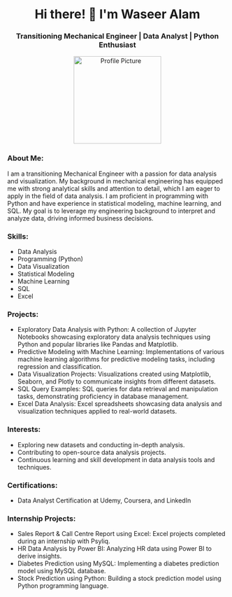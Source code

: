 <h1 align="center">Hi there! 👋 I'm Waseer Alam</h1>
<h3 align="center">Transitioning Mechanical Engineer | Data Analyst | Python Enthusiast</h3>

<p align="center">
  <img src="https://img.freepik.com/free-photo/revenue-operations-collage_23-2150847854.jpg?size=626&ext=jp" alt="Profile Picture" width="200" height="200">
</p>
<h3 align="left">About Me:</h3>
<p align="left">I am a transitioning Mechanical Engineer with a passion for data analysis and visualization. My background in mechanical engineering has equipped me with strong analytical skills and attention to detail, which I am eager to apply in the field of data analysis. I am proficient in programming with Python and have experience in statistical modeling, machine learning, and SQL. My goal is to leverage my engineering background to interpret and analyze data, driving informed business decisions.</p>

<h3 align="left">Skills:</h3>
<ul align="left">
  <li>Data Analysis</li>
  <li>Programming (Python)</li>
  <li>Data Visualization</li>
  <li>Statistical Modeling</li>
  <li>Machine Learning</li>
  <li>SQL</li>
  <li>Excel</li>
</ul>

<h3 align="left">Projects:</h3>
<ul align="left">
  <li>Exploratory Data Analysis with Python: A collection of Jupyter Notebooks showcasing exploratory data analysis techniques using Python and popular libraries like Pandas and Matplotlib.</li>
  <li>Predictive Modeling with Machine Learning: Implementations of various machine learning algorithms for predictive modeling tasks, including regression and classification.</li>
  <li>Data Visualization Projects: Visualizations created using Matplotlib, Seaborn, and Plotly to communicate insights from different datasets.</li>
  <li>SQL Query Examples: SQL queries for data retrieval and manipulation tasks, demonstrating proficiency in database management.</li>
  <li>Excel Data Analysis: Excel spreadsheets showcasing data analysis and visualization techniques applied to real-world datasets.</li>
</ul>

<h3 align="left">Interests:</h3>
<ul align="left">
  <li>Exploring new datasets and conducting in-depth analysis.</li>
  <li>Contributing to open-source data analysis projects.</li>
  <li>Continuous learning and skill development in data analysis tools and techniques.</li>
</ul>

<h3 align="left">Certifications:</h3>
<ul align="left">
  <li>Data Analyst Certification at Udemy, Coursera, and LinkedIn</li>
</ul>

<h3 align="left">Internship Projects:</h3>
<ul align="left">
  <li>Sales Report & Call Centre Report using Excel: Excel projects completed during an internship with Psyliq.</li>
  <li>HR Data Analysis by Power BI: Analyzing HR data using Power BI to derive insights.</li>
  <li>Diabetes Prediction using MySQL: Implementing a diabetes prediction model using MySQL database.</li>
  <li>Stock Prediction using Python: Building a stock prediction model using Python programming language.</li>
</ul>
